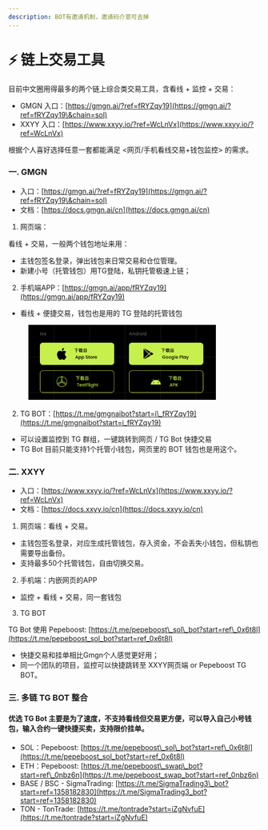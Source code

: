 ```yaml
---
description: BOT有邀请机制，邀请码介意可去掉
---
```


# ⚡ 链上交易工具

目前中文圈用得最多的两个链上综合类交易工具，含看线 + 监控 + 交易：

* GMGN 入口：[https://gmgn.ai/?ref=fRYZqy19](https://gmgn.ai/?ref=fRYZqy19\&chain=sol)
* XXYY 入口：[https://www.xxyy.io/?ref=WcLnVx](https://www.xxyy.io/?ref=WcLnVx)

根据个人喜好选择任意一套都能满足 <网页/手机看线交易+钱包监控> 的需求。

### 一. GMGN

* 入口：[https://gmgn.ai/?ref=fRYZqy19](https://gmgn.ai/?ref=fRYZqy19\&chain=sol)
* 文档：[https://docs.gmgn.ai/cn](https://docs.gmgn.ai/cn)

1. 网页端：

看线 + 交易，一般两个钱包地址来用：

* 主钱包签名登录，弹出钱包来日常交易和仓位管理。
* 新建小号（托管钱包）用TG登陆，私钥托管极速上链；

2. 手机端APP：[https://gmgn.ai/app/fRYZqy19](https://gmgn.ai/app/fRYZqy19)

* 看线 + 便捷交易，钱包也是用的 TG 登陆的托管钱包

<figure><img src=".gitbook/assets/截屏2025-01-06 16.31.20.png" alt="" width="375"><figcaption></figcaption></figure>

2. TG BOT：[https://t.me/gmgnaibot?start=i\_fRYZqy19](https://t.me/gmgnaibot?start=i_fRYZqy19)

* 可以设置监控到 TG 群组，一键跳转到网页 / TG Bot 快捷交易
* TG Bot 目前只能支持1个托管小钱包，网页里的 BOT 钱包也是用这个。

### 二. XXYY

* 入口：[https://www.xxyy.io/?ref=WcLnVx](https://www.xxyy.io/?ref=WcLnVx)
* 文档：[https://docs.xxyy.io/cn](https://docs.xxyy.io/cn)

1. 网页端：看线 + 交易。

* 主钱包签名登录，对应生成托管钱包，存入资金，不会丢失小钱包，但私钥也需要导出备份。
* 支持最多50个托管钱包，自由切换交易。

2. 手机端：内嵌网页的APP

* 监控 + 看线 + 交易，同一套钱包

3. TG BOT

TG Bot 使用 Pepeboost:  [https://t.me/pepeboost\_sol\_bot?start=ref\_0x6t8l](https://t.me/pepeboost_sol_bot?start=ref_0x6t8l)

* 快捷交易和挂单相比Gmgn个人感觉更好用；
* 同一个团队的项目，监控可以快捷跳转至 XXYY网页端 or Pepeboost TG BOT。





### 三. 多链 TG BOT 整合

#### 优选 TG Bot 主要是为了速度，不支持看线但交易更方便，可以导入自己小号钱包，输入合约一键快捷买卖，支持限价挂单。

* SOL：Pepeboost: [https://t.me/pepeboost\_sol\_bot?start=ref\_0x6t8l](https://t.me/pepeboost_sol_bot?start=ref_0x6t8l)
* ETH：Pepeboost: [https://t.me/pepeboost\_swap\_bot?start=ref\_0nbz6n](https://t.me/pepeboost_swap_bot?start=ref_0nbz6n)
* BASE / BSC - SigmaTrading: [https://t.me/SigmaTrading3\_bot?start=ref=1358182830](https://t.me/SigmaTrading3_bot?start=ref=1358182830)
* TON - TonTrade: [https://t.me/tontrade?start=iZgNvfuE](https://t.me/tontrade?start=iZgNvfuE)
